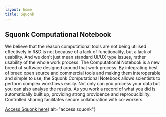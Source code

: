 ```yaml
---
layout: home
title: Squonk
---
```


## Squonk Computational Notebook

We believe that the reason computational tools are not being utilised effectively in R&amp;D is not because of a lack of functionality, but a lack of usability. And we don't just mean standard UI/UX type issues, rather usability of the whole work process. The Computational Notebook is a new breed of software designed around that work process. By integrating best of breed open source and commercial tools and making them interoperable and simple to use, the Squonk Computational Notebook allows scientists to perform complex workflows easily. Not only can you process your data but you can also analyse the results. As you work a record of what you did is automatically built up, providing strong providence and reproducibility. Controlled sharing facilitates secure collaboration with co-workers.

[Access Squonk here](/portal){:alt="access squonk"}

